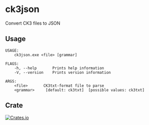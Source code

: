 # ck3json
Convert CK3 files to JSON

## Usage
```
USAGE:
    ck3json.exe <file> [grammar]

FLAGS:
    -h, --help       Prints help information
    -V, --version    Prints version information

ARGS:
    <file>       CK3txt-format file to parse
    <grammar>     [default: ck3txt]  [possible values: ck3txt]
```

## Crate
[![Crates.io](https://img.shields.io/crates/v/ck3json)](https://crates.io/crates/ck3json)
